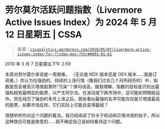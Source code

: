 <!--yml

分类：未分类

日期：2024-05-12 18:27:08

-->

# 劳尔莫尔活跃问题指数（Livermore Active Issues Index）为 2024 年 5 月 12 日星期五 | CSSA

> 来源：[`cssanalytics.wordpress.com/2010/05/07/livermore-active-issues-index-for-friday-may-7th/#0001-01-01`](https://cssanalytics.wordpress.com/2010/05/07/livermore-active-issues-index-for-friday-may-7th/#0001-01-01)

2010 年 5 月 7 日星期五下午 2:59

本周对劳尔莫尔来说是一周艰难。 （无论是 NDX 版本还是 OEX 版本……我是订阅者。）你认为在强劲的、持续的上涨行情（像我们过去几个月所经历的）中，指数是否会被高贝塔值股票所“污染”？换句话说，据我理解，指数的目标是识别出最强和趋势最明显的股票，以产生阿尔法。在波动或下跌市场中，这可能如预期般运作。但在经历了强劲的多月上涨之后，那些看似最强的名字可能仅仅是贝塔值最高的股票，如果市场反转，它们实际上可能会变得最弱？

很想听听你对这个问题的看法。我已经阅读了你关于轮动和贝塔冲浪的帖子，所以这种效应可能是故意的……我不确定自己该如何看待这个问题。
